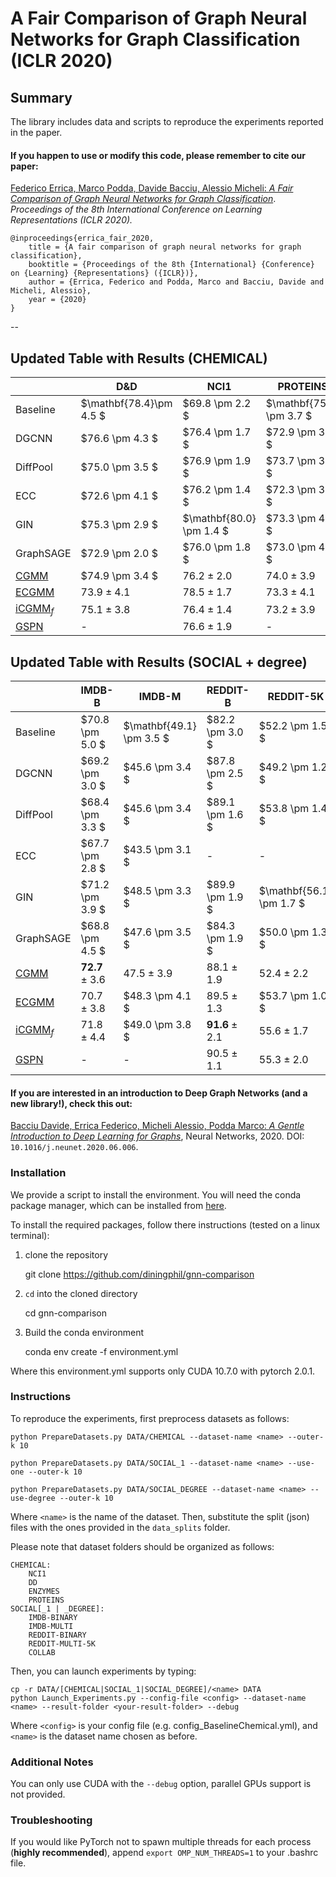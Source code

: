 # A Fair Comparison of Graph Neural Networks for Graph Classification (ICLR 2020)

## Summary

The library includes data and scripts to reproduce the experiments reported in the paper.

#### If you happen to use or modify this code, please remember to cite our paper:

[Federico Errica, Marco Podda, Davide Bacciu, Alessio Micheli: *A Fair Comparison of Graph Neural Networks for Graph Classification*](https://openreview.net/pdf?id=HygDF6NFPB). *Proceedings of the 8th International Conference on Learning Representations (ICLR 2020).*

    @inproceedings{errica_fair_2020,
	    title = {A fair comparison of graph neural networks for graph classification},
	    booktitle = {Proceedings of the 8th {International} {Conference} on {Learning} {Representations} ({ICLR})},
	    author = {Errica, Federico and Podda, Marco and Bacciu, Davide and Micheli, Alessio},
	    year = {2020}
    }
--

## Updated Table with Results (CHEMICAL)
|                             | D\&D           | NCI1            | PROTEINS        |
|-----------------------------|-------------------------|--------------------------|--------------------------|
| Baseline                    | $\mathbf{78.4}\pm 4.5 $ | $69.8 \pm 2.2 $          | $\mathbf{75.8} \pm 3.7 $ |
| DGCNN                       | $76.6 \pm 4.3 $         | $76.4 \pm 1.7 $          | $72.9 \pm 3.5 $          |
| DiffPool                    | $75.0 \pm 3.5 $         | $76.9 \pm 1.9 $          | $73.7 \pm 3.5 $          |
| ECC                         | $72.6 \pm 4.1 $         | $76.2 \pm 1.4 $          | $72.3 \pm 3.4 $          |
| GIN                         | $75.3 \pm 2.9 $         | $\mathbf{80.0} \pm 1.4 $ | $73.3 \pm 4.0 $          |
| GraphSAGE                   | $72.9 \pm 2.0 $         | $76.0 \pm 1.8 $          | $73.0 \pm 4.5 $          |
| [CGMM](https://www.jmlr.org/papers/volume21/19-470/19-470.pdf)              | $74.9 \pm 3.4 $         | $76.2 \pm 2.0$           | $74.0 \pm 3.9$           |
| [ECGMM](https://ieeexplore.ieee.org/document/9533430/)                      | $73.9 \pm4.1$           | $78.5 \pm 1.7$           | $73.3 \pm 4.1$           |
| [iCGMM<sub>*f*</sub>](https://proceedings.mlr.press/v162/castellana22a/castellana22a.pdf) | $75.1 \pm 3.8$          | $76.4 \pm1.4$            | $73.2 \pm 3.9$           |
| [GSPN](https://arxiv.org/pdf/2305.10544.pdf) | - | $76.6 \pm 1.9$ | - |
 
## Updated Table with Results (SOCIAL + degree)
|                             | IMDB-B         | IMDB-M          | REDDIT-B       | REDDIT-5K       | COLLAB         |
|-----------------------------|-------------------------|--------------------------|-------------------------|--------------------------|-------------------------|
| Baseline                   | $70.8 \pm 5.0 $         | $\mathbf{49.1} \pm 3.5 $ | $82.2 \pm 3.0 $         | $52.2 \pm 1.5 $          | $70.2 \pm 1.5 $         |
| DGCNN                      | $69.2 \pm 3.0 $         | $45.6 \pm 3.4 $          | $87.8 \pm 2.5 $         | $49.2 \pm 1.2 $          | $71.2 \pm 1.9 $         |
| DiffPool                   | $68.4 \pm 3.3 $         | $45.6 \pm 3.4 $          | $89.1 \pm 1.6 $         | $53.8 \pm 1.4 $          | $68.9 \pm 2.0 $         |
| ECC                        | $67.7 \pm 2.8 $         | $43.5 \pm 3.1 $          | -                       | -                        | -                       |
| GIN                        | $71.2 \pm 3.9 $         | $48.5 \pm 3.3 $          | $89.9 \pm 1.9 $         | $\mathbf{56.1} \pm 1.7 $ | $75.6 \pm 2.3 $         |
| GraphSAGE                  | $68.8 \pm 4.5 $         | $47.6 \pm 3.5 $          | $84.3 \pm 1.9 $         | $50.0 \pm 1.3 $          | $73.9 \pm 1.7 $         |
| [CGMM](https://www.jmlr.org/papers/volume21/19-470/19-470.pdf)                       | $\mathbf{72.7} \pm 3.6$          | $47.5 \pm 3.9$           | $88.1 \pm 1.9$          | $52.4 \pm 2.2$           | $77.32 \pm 2.2$         |
| [ECGMM](https://ieeexplore.ieee.org/document/9533430/)                      | $70.7 \pm 3.8$          | $48.3 \pm 4.1 $          | $89.5 \pm 1.3$          | $53.7 \pm 1.0 $          | $77.45 \pm 2.3$         |
| [iCGMM<sub>*f*</sub>](https://proceedings.mlr.press/v162/castellana22a/castellana22a.pdf)                | $71.8 \pm 4.4$          | $49.0 \pm 3.8 $          | $\mathbf{91.6} \pm 2.1$ | $55.6 \pm 1.7$           | $\mathbf{78.9} \pm 1.7$ |
| [GSPN](https://arxiv.org/pdf/2305.10544.pdf) | - | - | $90.5 \pm 1.1$ | $55.3 \pm 2.0$ |$78.1 \pm 2.5$ |


#### If you are interested in an introduction to Deep Graph Networks **(and a new library!)**, check this out:

[Bacciu Davide, Errica Federico, Micheli Alessio, Podda Marco: *A Gentle Introduction to Deep Learning for Graphs*](https://arxiv.org/abs/1912.12693), Neural Networks, 2020. DOI: `10.1016/j.neunet.2020.06.006`.


### Installation

We provide a script to install the environment. You will need the conda package manager, which can be installed from [here](https://www.anaconda.com/products/individual).

To install the required packages, follow there instructions (tested on a linux terminal):

1) clone the repository

    git clone https://github.com/diningphil/gnn-comparison

2) `cd` into the cloned directory

    cd gnn-comparison

3) Build the conda environment

    conda env create -f environment.yml

Where this environment.yml supports only CUDA 10.7.0 with pytorch 2.0.1.


### Instructions

To reproduce the experiments, first preprocess datasets as follows:

`python PrepareDatasets.py DATA/CHEMICAL --dataset-name <name> --outer-k 10`

`python PrepareDatasets.py DATA/SOCIAL_1 --dataset-name <name> --use-one --outer-k 10`

`python PrepareDatasets.py DATA/SOCIAL_DEGREE --dataset-name <name> --use-degree --outer-k 10`

Where `<name>` is the name of the dataset. Then, substitute the split (json) files with the ones provided in the `data_splits` folder.

Please note that dataset folders should be organized as follows:

    CHEMICAL:
        NCI1
        DD
        ENZYMES
        PROTEINS
    SOCIAL[_1 | _DEGREE]:
        IMDB-BINARY
        IMDB-MULTI
        REDDIT-BINARY
        REDDIT-MULTI-5K
        COLLAB

Then, you can launch experiments by typing:

`cp -r DATA/[CHEMICAL|SOCIAL_1|SOCIAL_DEGREE]/<name> DATA` \
`python Launch_Experiments.py --config-file <config> --dataset-name <name> --result-folder <your-result-folder> --debug`

Where `<config>` is your config file (e.g. config_BaselineChemical.yml), and `<name>` is the dataset name chosen as before.

### Additional Notes

You can only use CUDA with the `--debug` option, parallel GPUs support is not provided.

### Troubleshooting

<!-- The installation of Pytorch Geometric depends on other libraries (torch_scatter, torch_cluster, torch_sparse) that have to be installed separately and before torch_geometric. Do not use pip install -r requirements.txt because it will not work. Please refer to the [official instructions](https://github.com/rusty1s/pytorch_geometric) to install the required libraries. -->

If you would like PyTorch not to spawn multiple threads for each process (**highly recommended**), append ``export OMP_NUM_THREADS=1`` to your .bashrc file.


